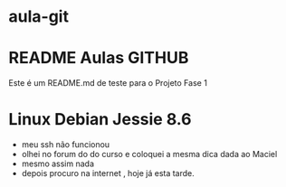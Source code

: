 # aula-git
README Aulas GITHUB
============
Este é um README.md de teste para o Projeto Fase 1

Linux Debian Jessie 8.6
============
- meu ssh não funcionou
- olhei no forum do do curso e coloquei a mesma dica dada ao Maciel
- mesmo assim nada
- depois procuro na internet , hoje já esta tarde. 
